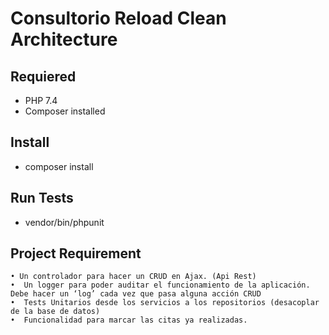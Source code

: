 # Consultorio Reload Clean Architecture

## Requiered

- PHP 7.4
- Composer installed

## Install

- composer install

## Run Tests

- vendor/bin/phpunit

## Project Requirement

    • Un controlador para hacer un CRUD en Ajax. (Api Rest)
    •  Un logger para poder auditar el funcionamiento de la aplicación. Debe hacer un ‘log’ cada vez que pasa alguna acción CRUD
    •  Tests Unitarios desde los servicios a los repositorios (desacoplar de la base de datos)
    •  Funcionalidad para marcar las citas ya realizadas.


